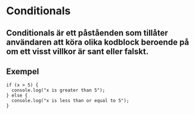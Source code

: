 # Conditionals

## Conditionals är ett påståenden som tillåter användaren att köra olika kodblock beroende på om ett visst villkor är sant eller falskt.

## Exempel

```
if (x > 5) {
  console.log("x is greater than 5");
} else {
  console.log("x is less than or equal to 5");
}
```

